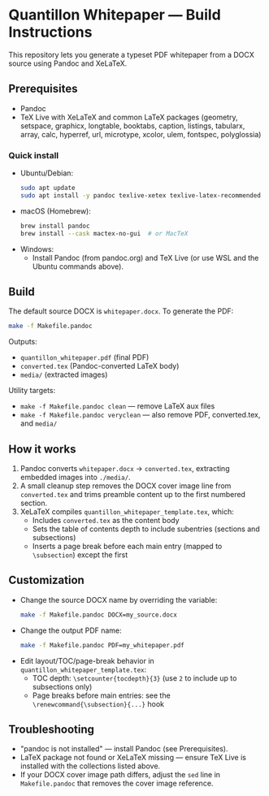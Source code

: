 # Quantillon Whitepaper — Build Instructions

This repository lets you generate a typeset PDF whitepaper from a DOCX source using Pandoc and XeLaTeX.

## Prerequisites
- Pandoc
- TeX Live with XeLaTeX and common LaTeX packages (geometry, setspace, graphicx, longtable, booktabs, caption, listings, tabularx, array, calc, hyperref, url, microtype, xcolor, ulem, fontspec, polyglossia)

### Quick install
- Ubuntu/Debian:
  ```bash
  sudo apt update
  sudo apt install -y pandoc texlive-xetex texlive-latex-recommended texlive-latex-extra texlive-fonts-recommended
  ```
- macOS (Homebrew):
  ```bash
  brew install pandoc
  brew install --cask mactex-no-gui  # or MacTeX
  ```
- Windows:
  - Install Pandoc (from pandoc.org) and TeX Live (or use WSL and the Ubuntu commands above).

## Build
The default source DOCX is `whitepaper.docx`. To generate the PDF:
```bash
make -f Makefile.pandoc
```
Outputs:
- `quantillon_whitepaper.pdf` (final PDF)
- `converted.tex` (Pandoc-converted LaTeX body)
- `media/` (extracted images)

Utility targets:
- `make -f Makefile.pandoc clean` — remove LaTeX aux files
- `make -f Makefile.pandoc veryclean` — also remove PDF, converted.tex, and `media/`

## How it works
1. Pandoc converts `whitepaper.docx` → `converted.tex`, extracting embedded images into `./media/`.
2. A small cleanup step removes the DOCX cover image line from `converted.tex` and trims preamble content up to the first numbered section.
3. XeLaTeX compiles `quantillon_whitepaper_template.tex`, which:
   - Includes `converted.tex` as the content body
   - Sets the table of contents depth to include subentries (sections and subsections)
   - Inserts a page break before each main entry (mapped to `\subsection`) except the first

## Customization
- Change the source DOCX name by overriding the variable:
  ```bash
  make -f Makefile.pandoc DOCX=my_source.docx
  ```
- Change the output PDF name:
  ```bash
  make -f Makefile.pandoc PDF=my_whitepaper.pdf
  ```
- Edit layout/TOC/page-break behavior in `quantillon_whitepaper_template.tex`:
  - TOC depth: `\setcounter{tocdepth}{3}` (use `2` to include up to subsections only)
  - Page breaks before main entries: see the `\renewcommand{\subsection}{...}` hook

## Troubleshooting
- "pandoc is not installed" — install Pandoc (see Prerequisites).
- LaTeX package not found or XeLaTeX missing — ensure TeX Live is installed with the collections listed above.
- If your DOCX cover image path differs, adjust the `sed` line in `Makefile.pandoc` that removes the cover image reference. 